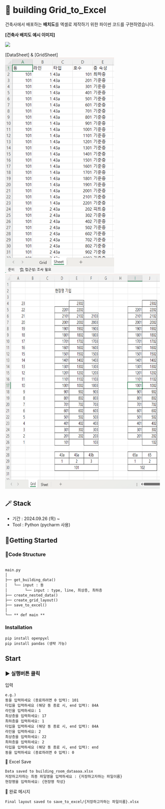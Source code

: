 # 📌 building Grid_to_Excel
건축사에서 배포하는 **배치도**를 엑셀로 제작하기 위한 파이썬 코드를 구현하였습니다.


**[건축사 배치도 예시 이미지]**
<p float="left">
    <img src="https://brand.hldni.com/cheongju/image/sub/danji/dong_img3.jpg" height="1234">
    <p> [DataSheet] & [GridSheet]
    <br>
    <img src="img/data_sheet.png" height="700" />
    <img src="img/grid_sheet.png" height="700" />
</p>

## 🪄 Stack
- 기간 : 2024.09.26 (목) ~
- Tool : Python (pycharm 사용)


## 📝Getting Started

### 📎Code Structure

```aiignore

main.py
│
├── get_building_data() 
│   └── input : 동 
│        └── input : type, line, 최상층, 최하층
├── create_nested_data()
├── create_grid_layout()
├── save_to_excel()
│   
└── ** def main **
```


### Installation
```
pip install openpyxl
pip install pandas (생략 가능)
```

## Start
### ▶️ 실행버튼 클릭

입력
```aiignore
e.g.)
동을 입력하세요 (종료하려면 0 입력): 101
타입을 입력하세요 (해당 동 종료 시, end 입력): 84A
라인을 입력하세요: 1
최상층을 입력하세요: 17
최하층을 입력하세요: 1
타입을 입력하세요 (해당 동 종료 시, end 입력): 84A
라인을 입력하세요: 2
최상층을 입력하세요: 22
최하층을 입력하세요: 2
타입을 입력하세요 (해당 동 종료 시, end 입력): end
동을 입력하세요 (종료하려면 0 입력): 0
```

💾 Excel Save 
```
Data saved to building_room_dataaaa.xlsx
저장하고자하는 최종 파일명을 입력하세요 : {저장하고자하는 파일이름}
현장명을 입력하세요: {현장명 작성}
```
📨 완료 메시지
```aiignore
Final layout saved to save_to_excel/{저장하고자하는 파일이름}.xlsx
```